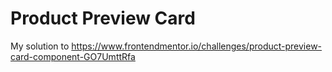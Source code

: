 # Product Preview Card

My solution to https://www.frontendmentor.io/challenges/product-preview-card-component-GO7UmttRfa
